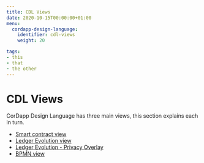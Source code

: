 ```yaml
---
title: CDL Views
date: 2020-10-15T00:00:00+01:00
menu:
  cordapp-design-language:
    identifier: cdl-views
    weight: 20

tags:
- this
- that
- the other
---
```


# CDL Views

CorDapp Design Language has three main views, this section explains each in turn.

- [Smart contract view](smart-contract-view/cdl-smart-contract-view.md)
- [Ledger Evolution view](ledger-evolution-view/cdl-ledger-evolution-view.md)
- [Ledger Evolution - Privacy Overlay](privacy-overlay/cdl-privacy-overlay.md)
- [BPMN view](bpmn-view/cdl-bpmn-view.md)
